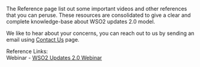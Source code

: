 
The Reference page list out some important videos and other references that you can peruse. 
These resources are consolidated to give a clear and complete knowledge-base about WSO2 updates 2.0 model.
 
 We like to hear about your concerns, you can reach out to us by sending an email using [Contact Us](https://wso2.com/contact) page.
 
 Reference Links:<br>
 Webinar - [WSO2 Updates 2.0 Webinar]( https://youtu.be/Z2XeRhzkdpI)

